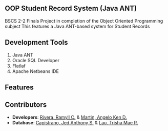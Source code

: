 ## OOP Student Record System (Java ANT)
BSCS 2-2 Finals Project in completion of the Object Oriented Programming subject 
This features a Java ANT-based system for Student Records

## Development Tools
1. Java ANT
2. Oracle SQL Developer
3. Flatlaf
4. Apache Netbeans IDE

## Features


## Contributors
* **Developers**: [Rivera, Ramyll C.](https://github.com/LlyXX6104) & [Martin, Angelo Ken D.](https://github.com/SachiAi)
* **Database**: [Capistrano, Jed Anthony S.](https://github.com/EdieBle) & [Lau, Trisha Mae R.](https://github.com/Trish527)
